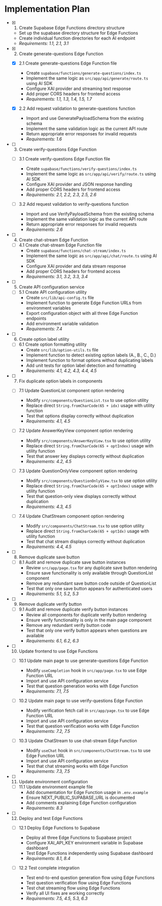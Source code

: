 # Implementation Plan

- [x] 1. Create Supabase Edge Functions directory structure
  - Set up the supabase directory structure for Edge Functions
  - Create individual function directories for each AI endpoint
  - _Requirements: 1.1, 2.1, 3.1_

- [x] 2. Create generate-questions Edge Function
  - [x] 2.1 Create generate-questions Edge Function file
    - Create `supabase/functions/generate-questions/index.ts`
    - Implement the same logic as `src/app/api/generate/route.ts` using AI SDK
    - Configure XAI provider and streaming text response
    - Add proper CORS headers for frontend access
    - _Requirements: 1.1, 1.3, 1.4, 1.5, 1.7_
  
  - [x] 2.2 Add request validation to generate-questions function
    - Import and use GeneratePayloadSchema from the existing schema
    - Implement the same validation logic as the current API route
    - Return appropriate error responses for invalid requests
    - _Requirements: 1.6_

- [ ] 3. Create verify-questions Edge Function
  - [ ] 3.1 Create verify-questions Edge Function file
    - Create `supabase/functions/verify-questions/index.ts`
    - Implement the same logic as `src/app/api/verify/route.ts` using AI SDK
    - Configure XAI provider and JSON response handling
    - Add proper CORS headers for frontend access
    - _Requirements: 2.1, 2.2, 2.3, 2.5, 2.6_
  
  - [ ] 3.2 Add request validation to verify-questions function
    - Import and use VerifyPayloadSchema from the existing schema
    - Implement the same validation logic as the current API route
    - Return appropriate error responses for invalid requests
    - _Requirements: 2.6_

- [ ] 4. Create chat-stream Edge Function
  - [ ] 4.1 Create chat-stream Edge Function file
    - Create `supabase/functions/chat-stream/index.ts`
    - Implement the same logic as `src/app/api/chat/route.ts` using AI SDK
    - Configure XAI provider and data stream response
    - Add proper CORS headers for frontend access
    - _Requirements: 3.1, 3.2, 3.3, 3.4_

- [ ] 5. Create API configuration service
  - [ ] 5.1 Create API configuration utility
    - Create `src/lib/api-config.ts` file
    - Implement function to generate Edge Function URLs from environment variables
    - Export configuration object with all three Edge Function endpoints
    - Add environment variable validation
    - _Requirements: 7.4_

- [ ] 6. Create option label utility
  - [ ] 6.1 Create option formatting utility
    - Create `src/lib/option-utils.ts` file
    - Implement function to detect existing option labels (A., B., C., D.)
    - Implement function to format options without duplicating labels
    - Add unit tests for option label detection and formatting
    - _Requirements: 4.1, 4.2, 4.3, 4.4, 4.5_

- [ ] 7. Fix duplicate option labels in components
  - [ ] 7.1 Update QuestionList component option rendering
    - Modify `src/components/QuestionList.tsx` to use option utility
    - Replace direct `String.fromCharCode(65 + idx)` usage with utility function
    - Test that options display correctly without duplication
    - _Requirements: 4.1, 4.5_
  
  - [ ] 7.2 Update AnswerKeyView component option rendering
    - Modify `src/components/AnswerKeyView.tsx` to use option utility
    - Replace direct `String.fromCharCode(65 + optIndex)` usage with utility function
    - Test that answer key displays correctly without duplication
    - _Requirements: 4.2, 4.5_
  
  - [ ] 7.3 Update QuestionOnlyView component option rendering
    - Modify `src/components/QuestionOnlyView.tsx` to use option utility
    - Replace direct `String.fromCharCode(65 + optIndex)` usage with utility function
    - Test that question-only view displays correctly without duplication
    - _Requirements: 4.3, 4.5_
  
  - [ ] 7.4 Update ChatStream component option rendering
    - Modify `src/components/ChatStream.tsx` to use option utility
    - Replace direct `String.fromCharCode(65 + optIdx)` usage with utility function
    - Test that chat stream displays correctly without duplication
    - _Requirements: 4.4, 4.5_

- [ ] 8. Remove duplicate save button
  - [ ] 8.1 Audit and remove duplicate save button instances
    - Review `src/app/page.tsx` for any duplicate save button rendering
    - Ensure save functionality is only available through QuestionList component
    - Remove any redundant save button code outside of QuestionList
    - Test that only one save button appears for authenticated users
    - _Requirements: 5.1, 5.2, 5.3_

- [ ] 9. Remove duplicate verify button
  - [ ] 9.1 Audit and remove duplicate verify button instances
    - Review all components for duplicate verify button rendering
    - Ensure verify functionality is only in the main page component
    - Remove any redundant verify button code
    - Test that only one verify button appears when questions are available
    - _Requirements: 6.1, 6.2, 6.3_

- [ ] 10. Update frontend to use Edge Functions
  - [ ] 10.1 Update main page to use generate-questions Edge Function
    - Modify `useCompletion` hook in `src/app/page.tsx` to use Edge Function URL
    - Import and use API configuration service
    - Test that question generation works with Edge Function
    - _Requirements: 7.1, 7.5_
  
  - [ ] 10.2 Update main page to use verify-questions Edge Function
    - Modify verification fetch call in `src/app/page.tsx` to use Edge Function URL
    - Import and use API configuration service
    - Test that question verification works with Edge Function
    - _Requirements: 7.2, 7.5_
  
  - [ ] 10.3 Update ChatStream to use chat-stream Edge Function
    - Modify `useChat` hook in `src/components/ChatStream.tsx` to use Edge Function URL
    - Import and use API configuration service
    - Test that chat streaming works with Edge Function
    - _Requirements: 7.3, 7.5_

- [ ] 11. Update environment configuration
  - [ ] 11.1 Update environment example file
    - Add documentation for Edge Function usage in `.env.example`
    - Ensure NEXT_PUBLIC_SUPABASE_URL is documented
    - Add comments explaining Edge Function configuration
    - _Requirements: 8.3_

- [ ] 12. Deploy and test Edge Functions
  - [ ] 12.1 Deploy Edge Functions to Supabase
    - Deploy all three Edge Functions to Supabase project
    - Configure XAI_API_KEY environment variable in Supabase dashboard
    - Test Edge Functions independently using Supabase dashboard
    - _Requirements: 8.1, 8.4_
  
  - [ ] 12.2 Test complete integration
    - Test end-to-end question generation flow using Edge Functions
    - Test question verification flow using Edge Functions
    - Test chat streaming flow using Edge Functions
    - Verify all UI fixes are working correctly
    - _Requirements: 7.5, 4.5, 5.3, 6.3_